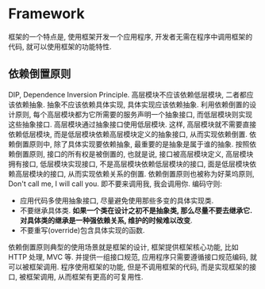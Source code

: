 # Framework
框架的一个特点是, 使用框架开发一个应用程序, 开发者无需在程序中调用框架的代码, 就可以使用框架的功能特性.

## 依赖倒置原则
DIP, Dependence Inversion Principle.
高层模块不应该依赖低层模块, 二者都应该依赖抽象. 抽象不应该依赖具体实现, 具体实现应该依赖抽象.
利用依赖倒置的设计原则, 每个高层模块都为它所需要的服务声明一个抽象接口, 而低层模块则实现这些抽象接口. 高层模块通过抽象接口使用低层模块. 这样, 高层模块就不需要直接依赖低层模块, 而是低层模块依赖高层模块定义的抽象接口, 从而实现依赖倒置.
依赖倒置原则中, 除了具体实现要依赖抽象, 最重要的是抽象是属于谁的抽象. 按照依赖倒置原则, 接口的所有权是被倒置的, 也就是说, 接口被高层模块定义, 高层模块拥有接口, 低层模块实现接口, 不是高层模块依赖低层模块的接口, 面是低层模块依赖高层模块的接口, 从而实现依赖关系的倒置.
依赖倒置原则也被称为好莱坞原则, Don't call me, I will call you. 即不要来调用我, 我会调用你.
编码守则:
* 应用代码多使用抽象接口, 尽量避免使用那些多变的具体实现类.
* 不要继承具体类. **如果一个类在设计之初不是抽象类, 那么尽量不要去继承它. 对具体类的继承是一种强依赖关系, 维护的时候难以改变**.
* 不要重写(override)包含具体实现的函数.
    
依赖倒置原则典型的使用场景就是框架的设计, 框架提供框架核心功能, 比如 HTTP 处理, MVC 等. 并提供一组接口规范, 应用程序只需要遵循接口规范编码, 就可以被框架调用. 程序使用框架的功能, 但是不调用框架的代码, 而是实现框架的接口, 被框架调用, 从而框架有更高的可复用性.    